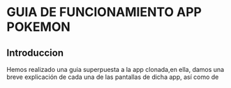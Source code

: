 # GUIA DE FUNCIONAMIENTO APP POKEMON
## Introduccion
Hemos realizado una guia superpuesta a la app clonada,en ella, damos una breve explicación de cada una de las pantallas de dicha app, así como de 
